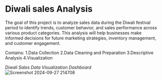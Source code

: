 # Diwali sales Analysis
The goal of this project is to analyze sales data during the Diwali festival period to identify trends, customer behavior, and sales performance across various product categories. This analysis will help businesses make informed decisions for future marketing strategies, inventory management, and customer engagement.

Contains:
1.Data Collection
2.Data Cleaning and Preparation
3.Descriptive Analysis
4.Visualization

*Diwali Sales Data Visualization Dashboard*
![Screenshot 2024-09-27 214708](https://github.com/user-attachments/assets/ab1944f8-c646-47c8-bf91-fc3df8bd862c)

